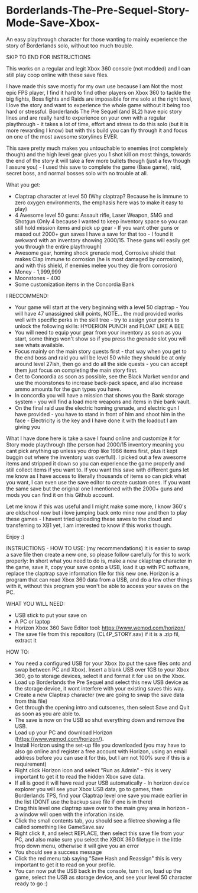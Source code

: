 # Borderlands-The-Pre-Sequel-Story-Mode-Save-Xbox-
An easy playthrough character for those wanting to mainly experience the story of Borderlands solo, without too much trouble.

SKIP TO END FOR INSTRUCTIONS

This works on a regular and legit Xbox 360 console (not modded) and I can still play coop online with these save files.
 
I have made this save mostly for my own use because I am Not the most epic FPS player, I find it hard to find other players on Xbox 360 to tackle the big fights, Boss fights and Raids are impossible for me solo at the right level, I love the story and want to experience the whole game without it being too hard or stressful. Borderlands The Pre Sequel (and BL2) have epic story lines and are really hard to experience on your own with a regular playthrough - it takes a lot of time, effort and stress to do this solo (but it is more rewarding I know) but with this build you can fly through it and focus on one of the most awesome storylines EVER.

This save pretty much makes you untouchable to enemies (not completely though) and the high level gear gives you 1 shot kill on most things, towards the end of the story it will take a few more bullets though (just a few though I assure you) - I used this save to complete the game (Base game), raid, secret boss, and normal bosses solo with no trouble at all.

What you get:
* Claptrap character at level 50 (Why claptrap? Because he is immune to zero oxygen environments, the emphasis here was to make it easy to play)
* 4 Awesome level 50 guns: Assault rifle, Laser Weapon, SMG and Shotgun (Only 4 because I wanted to keep inventory space so you can still hold mission items and pick up gear - If you want other guns or maxed out 2000+ gun saves I have a save for that too - I found it awkward with an inventory showing 2000/15. These guns will easily get you through the entire playthrough)
* Awesome gear, homing shock grenade mod, Corrosive shield that makes Clap immune to corrosion (he is most damaged by corrosion), and with this shield, if enemies melee you they die from corrosion)
* Money - 1,999,999
* Moonstones - 400
* Some customization items in the Concordia Bank

I RECCOMMEND:
* Your game will start at the very beginning with a level 50 claptrap - 
You will have 47 unassigned skill points, NOTE... the mod provided works well with specific perks in the skill tree - try to assign your points to unlock the following skills: HYOERION PUNCH and FLOAT LIKE A BEE
* You will need to equip your gear from your inventory as soon as you start, some things won't show so if you press the grenade slot you will see whats available.
* Focus mainly on the main story quests first - that way when you get to the end boss and raid you will be level 50 while they should be at only around level 27ish, then go and do all the side quests - you can accept them just focus on completing the main story first.
* Get to Concordia as soon as possible, see the Black Market vendor and use the moonstones to increase back-pack space, and also increase ammo amounts for the gun types you have.
* In concordia you will have a mission that shows you the Bank storage system - you will find a load more weapons and items in thie bank vault.
* On the final raid use the electric homing grenade, and electric gun I have provided - you have to stand in front of him and shoot him in the face - Electricity is the key and I have done it with the loadout I am giving you


What I have done here is take a save I found online and customize it for Story mode playthrough (the person had 2000/15 inventory meaning you cant pick anything up unless you drop like 1986 items first, plus it kept buggin out where the inventory was overfull). I picked out a few awesome items and stripped it down so you can experience the game properly and still collect items if you want to.
If you want this save with different guns let me know as I have access to literally thousands of items so can pick what you want, I can even use the save editor to create custom ones. If you want the same save but the original one I mentioned with the 2000+ guns and mods you can find it on this Github account.

Let me know if this was useful and I might make some more, I know 360's are oldschool now but i love jumping back onto mine now and then to play these games - I havent tried uploading these saves to the cloud and transferring to XB1 yet, I am interested to know if this works though.

Enjoy :)


INSTRUCTIONS - HOW TO USE: (my recommendations)
It is easier to swap a save file then create a new one, so please follow carefully for this to work properly:
In short what you need to do is, make a new cklaptrap character in the game, save it, copy your save opnto a USB, load it up with PC software, replace the claptrap save information file for this new one. Horizon is a program that can read Xbox 360 data from a USB, and do a few other things with it, without this program you won't be able to access your saves on the PC.

WHAT YOU WILL NEED:
* USB stick to put your save on
* A PC or laptop
* Horizon Xbox 360 Save Editor tool: https://www.wemod.com/horizon/
* The save file from this repository (CL4P_STORY.sav) if it is a .zip fil, extract it

HOW TO:
* You need a configured USB for your Xbox (to put the save files onto and swap between PC and Xbox). Insert a blank USB over 1GB to your Xbox 360, go to storage devices, select it and format it for use on the Xbox.
* Load up Borderlands the Pre Sequel and select this new USB device as the storage device, it wont interfere with your existing saves this way.
* Create a new Claptrap character (we are going to swap the save data from this file)
* Get through the opening intro and cutscenes, then select Save and Quit as soon as you are able to.
* The save is now on the USB so shut everything down and remove the USB.
* Load up your PC and download Horizon (https://www.wemod.com/horizon/).
* Install Horizon using the set-up file you downloaded (you may have to also go online and register a free account with Horizon, using an email address before you can use it for this, but I am not 100% sure if this is a requirement)
* Right click Horizon icon and select "Run as Admin" - this is very important to get it to read the hidden Xbox save data.
* If all is good it will have read your USB automatically - In horizon device explorer you will see your Xbox USB data, go to games, then Borderlands TPS, find your Claptrap level one save you made earlier in the list (DONT use the backup save file if one is in there)
* Drag this level one claptrap save over to the main grey area in horizon - a window will open with the inforation inside.
* Click the small contents tab, you should see a filetree showing a file called something like GameSave.sav
* Right click it, and select REPLACE, then select this save file from your PC, and also make sure you select the XBOX 360 filetype in the little frop down menu, otherwise it will give you an error
* You should see a success message 
* Click the red menu tab saying "Save Hash and Reassign" this is very important to get it to read on your profile.
* You can now put the USB back in the console, turn it on, load up the game, select the USB as storage device, and see your level 50  character ready to go :)

